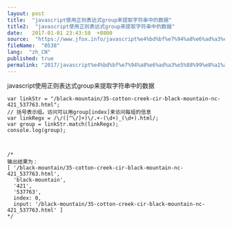 ```yaml
---
layout: post
title:  "javascript使用正则表达式group来提取字符串中的数据"
title2:  "javascript使用正则表达式group来提取字符串中的数据"
date:   2017-01-01 23:43:58  +0800
source:  "https://www.jfox.info/javascript%e4%bd%bf%e7%94%a8%e6%ad%a3%e5%88%99%e8%a1%a8%e8%be%be%e5%bc%8fgroup%e6%9d%a5%e6%8f%90%e5%8f%96%e5%ad%97%e7%ac%a6%e4%b8%b2%e4%b8%ad%e7%9a%84%e6%95%b0%e6%8d%ae.html"
fileName:  "0538"
lang:  "zh_CN"
published: true
permalink: "2017/javascript%e4%bd%bf%e7%94%a8%e6%ad%a3%e5%88%99%e8%a1%a8%e8%be%be%e5%bc%8fgroup%e6%9d%a5%e6%8f%90%e5%8f%96%e5%ad%97%e7%ac%a6%e4%b8%b2%e4%b8%ad%e7%9a%84%e6%95%b0%e6%8d%ae.html"
---
```




javascript使用正则表达式group来提取字符串中的数据

    var linkStr = "/black-mountain/35-cotton-creek-cir-black-mountain-nc-421_537763.html";
    // 括号表示组。访问可以用group[index]来访问每组的信息
    var linkRegx = /\/([^\/]+)\/.+-(\d+)_(\d+).html/;
    var group = linkStr.match(linkRegx);
    console.log(group);
    
    
    
    /*
    输出结果为：
    [ '/black-mountain/35-cotton-creek-cir-black-mountain-nc-421_537763.html',
      'black-mountain',
      '421',
      '537763',
      index: 0,
      input: '/black-mountain/35-cotton-creek-cir-black-mountain-nc-421_537763.html' ]
    */

